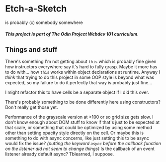 # Etch-a-Sketch

is probably (c) somebody somewhere

##### This project is part of The Odin Project Webdev 101 curriculum.

## Things and stuff
There's something I'm not getting about `this` which is probably fine given how instructors everywhere say it's hard to fully grasp. Maybe it more has to do with... how `this` works within object declarations at runtime. Anyway I *think* that trying to do this project in some OOP style is beyond what was expected, so my failure to do it perfectly that way is probably just fine...

I might refactor this to have cells be a separate object if I did this over.

There's probably something to be done differently here using constructors? Don't really get those yet.

Performance of the grayscale version at >100 or so grid size gets slow. I don't know enough about DOM stuff to know if that's just to be expected at that scale, or something that could be optimized by using some method other than setting opacity style directly on the cell. Or maybe this is something to do with async concerns, like just setting this to be async would fix the issue? *(putting the keyword `async` before the callback function on the listener did not seem to change things)* Is the callback of an event listener already default async? Tblearned, I suppose.